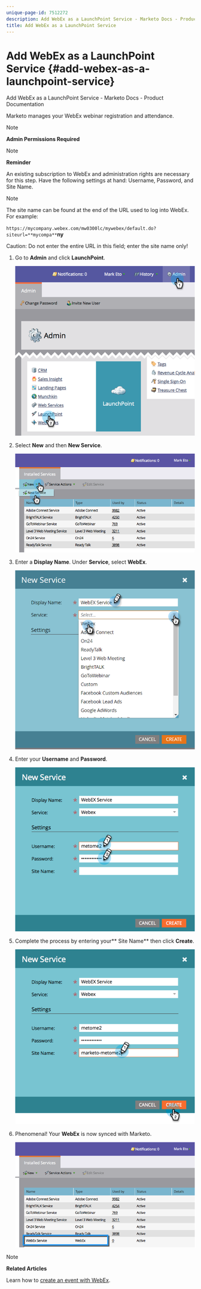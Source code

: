 ```yaml
---
unique-page-id: 7512272
description: Add WebEx as a LaunchPoint Service - Marketo Docs - Product Documentation
title: Add WebEx as a LaunchPoint Service
---
```


# Add WebEx as a LaunchPoint Service {#add-webex-as-a-launchpoint-service}

Add WebEx as a LaunchPoint Service - Marketo Docs - Product Documentation

Marketo manages your WebEx webinar registration and attendance.

>[!NOTE]
>
>**Admin Permissions Required**

>[!NOTE]
>
>**Reminder**
>
>An existing subscription to WebEx and administration rights are necessary for this step. Have the following settings at hand: Username, Password, and Site Name.

>[!NOTE]
>
>The site name can be found at the end of the URL used to log into WebEx. For example:
>
>`https://mycompany.webex.com/mw0300lc/mywebex/default.do?siteurl=**mycompa**`**ny**
>
>Caution: Do not enter the entire URL in this field; enter the site name only!

1. Go to **Admin** and click **LaunchPoint**.

   ![](assets/image2015-4-23-11-3a20-3a43.png)

1. Select **New** and then **New Service**.

   ![](assets/webex-new-service.png)

1. Enter a **Display Name**. Under **Service**, select **WebEx**.

   ![](assets/new-service-webex.png)

1. Enter your **Username** and **Password**.

   ![](assets/image2015-4-24-18-3a56-3a56.png)

1. Complete the process by entering your** Site Name** then click **Create**.

   ![](assets/image2015-4-24-18-3a58-3a43.png)  

1. Phenomenal! Your **WebEx** is now synced with Marketo.

   ![](assets/webex.png)

>[!NOTE]
>
>**Related Articles**
>
>Learn how to [create an event with WebEx](../../../../welcome-to-marketo-docs/product-docs/demand-generation/events/create-an-event/create-an-event-with-webex.md).

